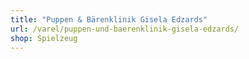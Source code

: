 ```yaml
---
title: "Puppen & Bärenklinik Gisela Edzards"
url: /varel/puppen-und-baerenklinik-gisela-edzards/
shop: Spielzeug
---
```

